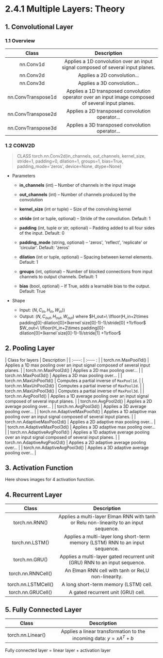 # 2.4.1 Multiple Layers: Theory

## 1. Convolutional Layer

### 1.1 Overview

| Class | Description |
| :---: | :---: |
| nn.Conv1d | Applies a 1D convolution over an input signal composed of several input planes. |
| nn.Conv2d | Applies a 2D convolution... |
| nn.Conv3d | Applies a 3D convolution... |
| nn.ConvTranspose1d | Applies a 1D transposed convolution operator over an input image composed of several input planes.| 
| nn.ConvTranspose2d | Applies a 2D transposed convolution operator... |
| nn.ConvTranspose3d | Applies a 3D transposed convolution operator... |

### 1.2 CONV2D

> CLASS torch.nn.Conv2d(in_channels, out_channels, kernel_size, stride=1, padding=0, dilation=1, groups=1, bias=True, padding_mode='zeros', device=None, dtype=None)

- Parameters
  - **in_channels** (int) – Number of channels in the input image

  - **out_channels** (int) – Number of channels produced by the convolution

  - **kernel_size** (int or tuple) – Size of the convolving kernel

  - **stride** (int or tuple, optional) – Stride of the convolution. Default: 1

  - **padding** (int, tuple or str, optional) – Padding added to all four sides of the input. Default: 0

  - **padding_mode** (string, optional) – 'zeros', 'reflect', 'replicate' or 'circular'. Default: 'zeros'

  - **dilation** (int or tuple, optional) – Spacing between kernel elements. Default: 1

  - **groups** (int, optional) – Number of blocked connections from input channels to output channels. Default: 1

  - **bias** (bool, optional) – If True, adds a learnable bias to the output. Default: True
  
- Shape
  - Input: $(N, C_{in}, H_{in}, W_{in}) )$
  - Output: $(N, C_{out}, H_{out}, W_{out})$ where $H_out=\ \lfloor(H_in+2\times padding[0]-dilation[0]×(kernel`size[0]-1)-1)/stride[0] +1\rfloor$ $W_out=\ \lfloor(H_in+2\times padding[0]-dilation[0]×(kernel`size[0]-1)-1)/stride[1] +1\rfloor$

## 2. Pooling Layer

| Class for layers | Description |
| :----: | :---- : |
| torch.nn.MaxPool1d() | Applies a 1D max pooling over an input signal composed of several input planes. |
| torch.nn.MaxPool2d() | Applies a 2D max pooling over... |
| torch.nn.MaxPool3d() | Applies a 3D max pooling over... |
| torch.nn.MaxUnPool1d() | Computes a partial inverse of ```MaxPool1d```. |
| torch.nn.MaxUnPool2d() | Computes a partial inverse of ```MaxPool2d```. |
| torch.nn.MaxUnPool3d() | Computes a partial inverse of ```MaxPool3d```. |
| torch.nn.AvgPool1d() | Applies a 1D average pooling over an input signal composed of several input planes. |
| torch.nn.AvgPool2d() | Applies a 2D average pooling over... |
| torch.nn.AvgPool3d() | Applies a 3D average pooling over... |
| torch.nn.AdaptiveMaxPool1d() | Applies a 1D adaptive max pooling over an input signal composed of several input planes. |
| torch.nn.AdaptiveMaxPool2d() | Applies a 2D adaptive max pooling over... |
| torch.nn.AdaptiveMaxPool3d() | Applies a 3D adaptive max pooling over... |
| torch.nn.AdaptiveAvgPool1d() | Applies a 1D adaptive average pooling over an input signal composed of several input planes. |
| torch.nn.AdaptiveAvgPool2d() | Applies a 2D adaptive average pooling over... |
| torch.nn.AdaptiveAvgPool3d() | Applies a 3D adaptive average pooling over... |

## 3. Activation Function

Here shows images for 4 activation function.

## 4. Recurrent Layer

| Class | Description |
| :---: | :---: |
| torch.nn.RNN() | Applies a multi-layer Elman RNN with tanh or Relu non-linearity to an input sequence. |
| torch.nn.LSTM() | Applies a multi-layer long short-term memory (LSTM) RNN to an input sequence. |
| torch.nn.GRU() | Applies a multi-layer gated recurrent unit (GRU) RNN to an input sequence. |
| torch.nn.RNNCell() | An Elman RNN cell with tanh or ReLU non-linearity. |
| torch.nn.LSTMCell() | A long short-term memory (LSTM) cell. |
| torch.nn.GRUCell() | A gated recurrent unit (GRU) cell. |

## 5. Fully Connected Layer

| Class | Description |
| :---: | :---: |
| torch.nn.Linear() | Applies a linear transformation to the incoming data: $y = xA^T + b$ |

Fully connected layer = linear layer + activation layer
